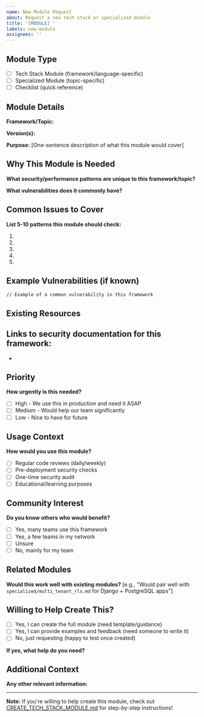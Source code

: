 ```yaml
---
name: New Module Request
about: Request a new tech stack or specialized module
title: '[MODULE] '
labels: new-module
assignees: ''
---
```


## Module Type

- [ ] Tech Stack Module (framework/language-specific)
- [ ] Specialized Module (topic-specific)
- [ ] Checklist (quick reference)

## Module Details

**Framework/Topic:**


**Version(s):**


**Purpose:**
[One-sentence description of what this module would cover]

## Why This Module is Needed

**What security/performance patterns are unique to this framework/topic?**


**What vulnerabilities does it commonly have?**


## Common Issues to Cover

**List 5-10 patterns this module should check:**

1.
2.
3.
4.
5.

## Example Vulnerabilities (if known)

```language
// Example of a common vulnerability in this framework
```

## Existing Resources

**Links to security documentation for this framework:**
-
-

## Priority

**How urgently is this needed?**
- [ ] High - We use this in production and need it ASAP
- [ ] Medium - Would help our team significantly
- [ ] Low - Nice to have for future

## Usage Context

**How would you use this module?**
- [ ] Regular code reviews (daily/weekly)
- [ ] Pre-deployment security checks
- [ ] One-time security audit
- [ ] Educational/learning purposes

## Community Interest

**Do you know others who would benefit?**
- [ ] Yes, many teams use this framework
- [ ] Yes, a few teams in my network
- [ ] Unsure
- [ ] No, mainly for my team

## Related Modules

**Would this work well with existing modules?**
[e.g., "Would pair well with `specialized/multi_tenant_rls.md` for Django + PostgreSQL apps"]


## Willing to Help Create This?

- [ ] Yes, I can create the full module (need template/guidance)
- [ ] Yes, I can provide examples and feedback (need someone to write it)
- [ ] No, just requesting (happy to test once created)

**If yes, what help do you need?**


## Additional Context

**Any other relevant information:**


---

**Note:** If you're willing to help create this module, check out [CREATE_TECH_STACK_MODULE.md](../../docs/CREATE_TECH_STACK_MODULE.md) for step-by-step instructions!
